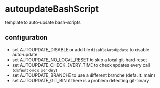 # autoupdateBashScript
template to auto-update bash-scripts

## configuration
 * set AUTOUPDATE_DISABLE or add file ``disableAutoUpdate`` to disable auto-update
 * set AUTOUPDATE_NO_LOCAL_RESET to skip a local git-hard-reset
 * set AUTOUPDATE_CHECK_EVERY_TIME to check updates every call (default once per day)
 * set AUTOUPDATE_BRANCHE to use a different branche (default: main)
 * set AUTOUPDATE_GIT_BIN if there is a problem detecting git-binary